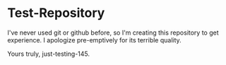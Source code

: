 # Test-Repository
I've never used git or github before, so I'm creating this repository to get experience. I apologize pre-emptively for its terrible quality.

Yours truly, just-testing-145.
